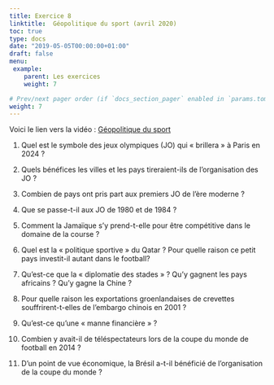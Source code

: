```yaml
---
title: Exercice 8
linktitle:  Géopolitique du sport (avril 2020)
toc: true
type: docs
date: "2019-05-05T00:00:00+01:00"
draft: false
menu:
 example:
    parent: Les exercices
    weight: 7

# Prev/next pager order (if `docs_section_pager` enabled in `params.toml`)
weight: 7
---
```


Voici le lien vers la vidéo : [Géopolitique du sport](https://www.youtube.com/watch?v=ZXUh37blN08&t=7s)

1) Quel est le symbole des jeux olympiques (JO) qui « brillera » à Paris en 2024 ?

2) Quels bénéfices les villes et les pays tireraient-ils de l’organisation des JO ?

3) Combien de pays ont pris part aux premiers JO de l’ère moderne ?

4) Que se passe-t-il aux JO de 1980 et de 1984 ?

5) Comment la Jamaïque s’y prend-t-elle pour être compétitive dans le domaine de la course ?

7) Quel est la « politique sportive » du Qatar ? Pour quelle raison ce petit pays investit-il autant dans le football?

8) Qu’est-ce que la « diplomatie des stades » ? Qu’y gagnent les pays africains ? Qu’y gagne la Chine ?

9) Pour quelle raison les exportations groenlandaises de crevettes souffrirent-t-elles de l’embargo chinois en 2001 ?

10) Qu’est-ce qu’une « manne financière » ?

11) Combien y avait-il de téléspectateurs lors de la coupe du monde de football en 2014 ?

12) D’un point de vue économique, la Brésil a-t-il bénéficié de l’organisation de la coupe du monde ?




